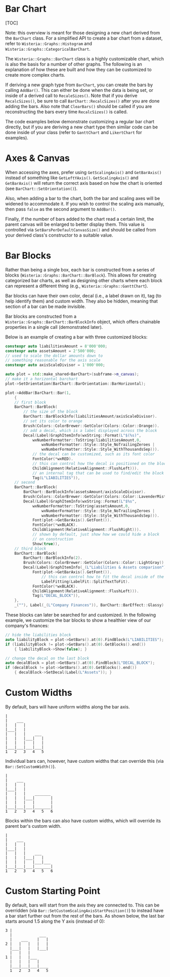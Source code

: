 Bar Chart
=============================
[TOC]

Note: this overview is meant for those designing a new chart derived from the `BarChart` class. For a simplified API to
create a bar chart from a dataset, refer to `Wisteria::Graphs::Histogram` and `Wisteria::Graphs::CategoricalBarChart`.

The `Wisteria::Graphs::BarChart` class is a highly customizable chart, which is also the basis for a number of other graphs.
The following is an explanation of how these are built and how they can be customized to create more complex charts.

If deriving a new graph type from `BarChart`, you can create the bars by calling `AddBar()`. This can either be done when the data
is being set, or inside of a derived call to `RecaleSizes()`. Note that if you derive `RecalcSizes()`, be sure to call
`BarChart::RecalcSizes()` after you are done adding the bars. Also note that `ClearBars()` should be called if you are reconstructing
the bars every time `RecalcSizes()` is called.

The code examples below demonstrate customizing a regular bar chart directly, but if you are deriving a new chart type then
similar code can be done inside of your class (refer to `GanttChart` and `LikertChart` for examples).

Axes & Canvas
=============================

When accessing the axes, prefer using `GetScalingAxis()` and `GetBarAxis()` instead of something like `GetLeftYAxis()`.
`GetScalingAxis()` and `GetBarAxis()` will return the correct axis based on how the chart is oriented (see `BarChart::SetOrientation()`).

Also, when adding a bar to the chart, both the bar and scaling axes will be widened to accommodate it. If you wish to control
the scaling axis manually, then pass `false` as the second argument to `AddBar()`.

Finally, if the number of bars added to the chart read a certain limit, the parent canvas will be enlarged to better display them.
This value is controlled via `SetBarsPerDefaultCanvasSize()` and should be called from your derived class's constructor to
a suitable value.

Bar Blocks
=============================

Rather than being a single box, each bar is constructed from a series of blocks (`Wisteria::Graphs::BarChart::BarBlock`).
This allows for creating categorized bar charts, as well as designing other charts where each block can represent a
different thing (e.g., `Wisteria::Graphs::GanttChart`).

Bar blocks can have their own color, decal (i.e., a label drawn on it), tag (to help identify them) and custom width.
They also be hidden, meaning that section of a bar can be made invisible.

Bar blocks are constructed from a `Wisteria::Graphs::BarChart::BarBlockInfo` object, which offers chainable properties
in a single call (demonstrated later).

Below is an example of creating a bar with three customized blocks:

```cpp
constexpr auto liabilitiesAmount = 8'000'000;
constexpr auto assetsAmount = 2'500'000;
// used to scale the dollar amounts down to
// something reasonable for the axis scale
constexpr auto axisScaleDivisor = 1'000'000;

auto plot = std::make_shared<BarChart>(subframe->m_canvas);
// make it a horizontal barchart
plot->SetOrientation(BarChart::BarOrientation::BarHorizontal);

plot->AddBar(BarChart::Bar(1,
    {
    // first block
    BarChart::BarBlock(
        // the size of the block
        BarChart::BarBlockInfo(liabilitiesAmount/axisScaleDivisor).
        // set its color to orange
        Brush(Colors::ColorBrewer::GetColor(Colors::Color::Orange)).
        // add a decal, which is a label displayed across the block
        Decal(Label(GraphItemInfo(wxString::Format(L"$(%s)",
            wxNumberFormatter::ToString(liabilitiesAmount,0,
                wxNumberFormatter::Style::Style_NoTrailingZeroes |
                wxNumberFormatter::Style::Style_WithThousandsSep))).
            // the decal can be customized, such as its font color
            FontColor(*wxRED).
            // this can control how the decal is positioned on the block
            ChildAlignment(RelativeAlignment::FlushLeft))).
            // an internal tag that can be used to find/edit the block later
            Tag(L"LIABILITIES")),
    // second
    BarChart::BarBlock(
        BarChart::BarBlockInfo(assetsAmount/axisScaleDivisor).
        Brush(Colors::ColorBrewer::GetColor(Colors::Color::LavenderMist)).
        Decal(Label(GraphItemInfo(wxString::Format(L"$%s",
            wxNumberFormatter::ToString(assetsAmount,0,
                wxNumberFormatter::Style::Style_NoTrailingZeroes |
                wxNumberFormatter::Style::Style_WithThousandsSep))).
            Font(plot->GetBarAxis().GetFont()).
            FontColor(*wxBLACK).
            ChildAlignment(RelativeAlignment::FlushRight))).
            // shown by default, just show how we could hide a block
            // on construction
            Show(true)),
    // third block
    BarChart::BarBlock(
        BarChart::BarBlockInfo(2).
        Brush(Colors::ColorBrewer::GetColor(Colors::Color::LightGray)).
        Decal(Label(GraphItemInfo(_(L"Liabilities & Assets comparison")).
            Font(plot->GetBarAxis().GetFont()).
                // this can control how to fit the decal inside of the block
                LabelFitting(LabelFit::SplitTextToFit).
            FontColor(*wxBLACK).
            ChildAlignment(RelativeAlignment::FlushLeft))).
            Tag(L"DECAL_BLOCK")),
    },
    _(""), Label(_(L"Company Finances")), BarChart::BarEffect::Glassy) );
```

These blocks can later be searched for and customized. In the following example, we customize
the bar blocks to show a healthier view of our company's finances:

```cpp
// hide the liabilities block
auto liabilityBlock = plot->GetBars().at(0).FindBlock(L"LIABILITIES");
if (liabilityBlock != plot->GetBars().at(0).GetBlocks().end())
    { liabilityBlock->Show(false); }

// change the decal on the last block
auto decalBlock = plot->GetBars().at(0).FindBlock(L"DECAL_BLOCK");
if (decalBlock != plot->GetBars().at(0).GetBlocks().end())
    { decalBlock->SetDecal(Label(L"Assets")); }
```

Custom Widths
=============================

By default, bars will have uniform widths along the bar axis.

    |
    |    ___
    |   |   |
    |___|   |
    |   |   |    ___
    |   |   |___|   |
    |   |   |   |   |
    |___|___|___|___|
    1   2   3   4   5

Individual bars can, however, have custom widths that can override this (via `Bar::SetCustomWidth()`).

    |
    |    ___
    |   |   |
    |___|   |
    |   |   |    _______
    |   |   |___|       |
    |   |   |   |       |
    |___|___|___|_______|
    1   2   3   4   5   6

Blocks within the bars can also have custom widths, which will override its parent bar's custom width.

    |
    |    ___
    |   |   |
    |___|   |
    |   |   |    ___
    |   |   |___|   |
    |   |   |   |___|___
    |___|___|___|_______|
    1   2   3   4   5   6

Custom Starting Point
=============================

By default, bars will start from the axis they are connected to. This can be overridden
(via `Bar::SetCustomScalingAxisStartPosition()`) to instead have a bar start further out
from the rest of the bars. As shown below, the last bar starts around 1.5 along the Y axis
(instead of 0):

    3 |
      |            ___
      |    ___    |   |
    2 |   |   |   |   |
      |___|   |   |___|
      |   |   |
    1 |   |   |___
      |   |   |   |
      |___|___|___|____
      1   2   3   4   5